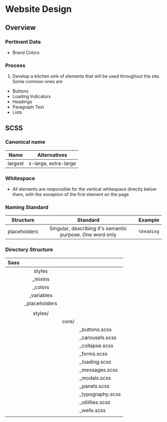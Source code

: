 # Website Design
## Overview
### Pertinant Data
- Brand Colors

### Process
1. Develop a kitchen sink of elements that will be used throughout the site. Some common ones are
  - Buttons
  - Loading Indicators
  - Headings
  - Paragraph Text
  - Lists

## SCSS


### Canonical name
| Name                 | Alternatives                                                |
|:--------------------:|:-----------------------------------------------------------:|
| largest              | x-large, extra-large                                        |

### Whitespace
 - All elements are responsible for the vertical whitespace directly below them, with the exception
   of the first element on the page

### Naming Standard
| Structure    | Standard                                                  | Example        |
|:------------:|:---------------------------------------------------------:|:--------------:|
| placeholders | Singular, describing it's semantic purpose. One word only | ```%heading``` | 

### Directory Structure

| Sass |             |       |                 |
|------|:-----------:|:-----:|:----------------|
|      | styles      |                         |
|      | _mixins                               |
|      | _colors                               |
|      | _variables                            |
|      | _placeholders                         |
|                                              |
|      | styles/     |       |                 |
|      |             | core/ |                 |
|      |             |       | _buttons.scss   |
|      |             |       | _carousels.scss |
|      |             |       | _collapse.scss  | 
|      |             |       | _forms.scss     |
|      |             |       | _loading.scss   |
|      |             |       | _messages.scss  |
|      |             |       | _modals.scss    |
|      |             |       | _panels.scss    |
|      |             |       | _typography.scss|
|      |             |       | _utilities.scss |
|      |             |       | _wells.scss     |
|      |             |       |                 |
